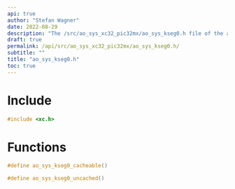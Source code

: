 ```yaml
---
api: true
author: "Stefan Wagner"
date: 2022-08-29
description: "The /src/ao_sys_xc32_pic32mx/ao_sys_kseg0.h file of the ao real-time operating system."
draft: true
permalink: /api/src/ao_sys_xc32_pic32mx/ao_sys_kseg0.h/
subtitle: ""
title: "ao_sys_kseg0.h"
toc: true
---
```


# Include

```c
#include <xc.h>
```

# Functions

```c
#define ao_sys_kseg0_cacheable()
```

```c
#define ao_sys_kseg0_uncached()
```


